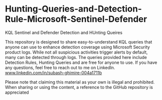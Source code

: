 # Hunting-Queries-and-Detection-Rule-Microsoft-Sentinel-Defender
KQL Sentinel and Defender Detection and HUnting Queires

This repository is designed to share easy-to-understand KQL queries that anyone can use to enhance detection coverage using Microsoft Security product logs. While not all suspicious activities trigger alerts by default, many can be detected through logs. The queries provided here include Detection Rules, Hunting Queries and are free for anyone to use. If you have any questions, feel free to reach out to me on LinkedIn. www.linkedin.com/in/subash-ghimire-004a1711b

Please note that claiming this material as your own is illegal and prohibited. When sharing or using the content, a reference to the GitHub repository is appreciated
